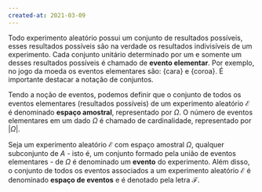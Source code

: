 ```yaml
---
created-at: 2021-03-09
---
```

Todo experimento aleatório possui um conjunto de resultados possíveis, esses resultados possíveis são na verdade os resultados indivisíveis de um experimento. Cada conjunto unitário determinado por um e somente um desses resultados possíveis é chamado de **evento elementar**. Por exemplo, no jogo da moeda os eventos elementares são: $\{\text{cara}\} \text{ e } \{\text{coroa}\}$. É importante destacar a notação de conjuntos.

Tendo a noção de eventos, podemos definir que o conjunto de todos os eventos elementares (resultados possíveis) de um experimento aleatório $\mathcal{E}$ é denominado **espaço amostral**, representado por $\Omega$. O número de eventos elementares em um dado $\Omega$ é chamado de cardinalidade, representado por $|\Omega|$.

Seja um experimento aleatório $\mathcal{E}$ com espaço amostral $\Omega$, qualquer subconjunto de $A$ - isto é, um conjunto formado pela união de eventos elementares - de $\Omega$ é denominado um **evento** do experimento. Além disso, o conjunto de todos os eventos associados a um experimento aleatório $\mathcal{E}$ é denominado **espaço de eventos** e é denotado pela letra $\mathcal{F}$.